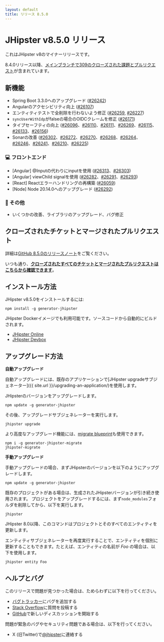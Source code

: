 ```yaml
---
layout: default
title: リリース 8.5.0
---
```


# JHipster v8.5.0 リリース

これはJHipster v8のマイナーリリースです。

8.4.0リリース以降、[メインブランチで309のクローズされた課題とプルリクエスト](https://github.com/jhipster/generator-jhipster/issues?q=is:closed+milestone:8.5.0)が含まれています。

## 新機能

- Spring Boot 3.3.0へのアップグレード ([#26242](https://github.com/jhipster/generator-jhipster/pull/26242))
- Angularのアクセシビリティ向上 ([#26107](https://github.com/jhipster/generator-jhipster/pull/26107))
- エンティティテストで全削除を行わないよう修正 ([#26259](https://github.com/jhipster/generator-jhipster/pull/26259), [#26227](https://github.com/jhipster/generator-jhipster/pull/26227))
- `syncUserWithIdp`がfalseの場合のOIDCクレームを修正 ([#26171](https://github.com/jhipster/generator-jhipster/pull/26171))
- タイプセーフティの向上 ([#26096](https://github.com/jhipster/generator-jhipster/pull/26096)、[#26110](https://github.com/jhipster/generator-jhipster/pull/26110)、[#26111](https://github.com/jhipster/generator-jhipster/pull/26111)、[#26269](https://github.com/jhipster/generator-jhipster/pull/26269)、[#26115](https://github.com/jhipster/generator-jhipster/pull/26115)、[#26133](https://github.com/jhipster/generator-jhipster/pull/26133)、[#26156](https://github.com/jhipster/generator-jhipster/pull/26156))
- Sonarの改善 ([#26302](https://github.com/jhipster/generator-jhipster/pull/26302)、[#26272](https://github.com/jhipster/generator-jhipster/pull/26272)、[#26270](https://github.com/jhipster/generator-jhipster/pull/26270)、[#26268](https://github.com/jhipster/generator-jhipster/pull/26268)、[#26264](https://github.com/jhipster/generator-jhipster/pull/26264)、[#26246](https://github.com/jhipster/generator-jhipster/pull/26246)、[#26241](https://github.com/jhipster/generator-jhipster/pull/26241)、[#26210](https://github.com/jhipster/generator-jhipster/pull/26210)、[#26225](https://github.com/jhipster/generator-jhipster/pull/26225))

### :computer: フロントエンド

- [Angular] @Inputの代わりにinputを使用 ([#26313](https://github.com/jhipster/generator-jhipster/pull/26313)、[#26303](https://github.com/jhipster/generator-jhipster/pull/26303))
- [Angular] viewChild signalを使用 ([#26282](https://github.com/jhipster/generator-jhipster/pull/26282)、[#26291](https://github.com/jhipster/generator-jhipster/pull/26291)、[#26293](https://github.com/jhipster/generator-jhipster/pull/26293))
- [React] Reactエラーハンドリングの再構築 ([#26059](https://github.com/jhipster/generator-jhipster/pull/26059))
- [Node] Node 20.14.0へのアップグレード ([#26292](https://github.com/jhipster/generator-jhipster/pull/26292))

### :scroll: その他

- いくつかの改善、ライブラリのアップグレード、バグ修正

## クローズされたチケットとマージされたプルリクエスト

詳細は[GitHub 8.5.0のリリースノート](https://github.com/jhipster/generator-jhipster/releases/tag/v8.5.0)をご覧ください。

いつも通り、**[クローズされたすべてのチケットとマージされたプルリクエストはこちらから確認できます](https://github.com/jhipster/generator-jhipster/issues?q=is:closed+milestone:8.5.0)**。

## インストール方法

JHipster v8.5.0をインストールするには:

    npm install -g generator-jhipster

JHipster Dockerイメージでも利用可能です。ソースコードから自動的にビルドされます。

- [JHipster Online](https://start.jhipster.tech)
- [JHipster Devbox](https://github.com/jhipster/jhipster-devbox)

## アップグレード方法

**自動アップグレード**

自動アップグレードには、既存のアプリケーションで[JHipster upgradeサブジェネーター]({{ site.url }}/upgrading-an-application/)を使用します。

JHipsterのバージョンをアップグレードします。

```
npm update -g generator-jhipster
```

その後、アップグレードサブジェネレーターを実行します。

```
jhipster upgrade
```

より高度なアップグレード機能には、[migrate blueprint](https://github.com/jhipster/generator-jhipster-migrate)も使用できます。

```
npm i -g generator-jhipster-migrate
jhipster-migrate
```

**手動アップグレード**

手動アップグレードの場合、まずJHipsterのバージョンを以下のようにアップグレードします。

```
npm update -g generator-jhipster
```

既存のプロジェクトがある場合は、生成されたJHipsterバージョンが引き続き使用されます。
プロジェクトをアップグレードするには、まず`node_modules`フォルダを削除してから、以下を実行します。

```
jhipster
```

JHipster 8.0以降、このコマンドはプロジェクトとそのすべてのエンティティを更新します。

エンティティサブジェネレーターを再度実行することで、エンティティを個別に更新することもできます。たとえば、エンティティの名前が _Foo_ の場合は、以下を使用します。

```
jhipster entity Foo
```

## ヘルプとバグ

このリリースで問題が見つかった場合は、ためらわずに以下を行ってください。

- [バグトラッカー](https://github.com/jhipster/generator-jhipster/issues?state=open)にバグを追加する
- [Stack Overflow](http://stackoverflow.com/tags/jhipster/info)に質問を投稿する
- [GitHub](https://github.com/jhipster/generator-jhipster/discussions)で新しいディスカッションを開始する

問題が緊急のバグやセキュリティ問題である場合は、以下を行ってください。

- X (旧Twitter)で[@jhipster](https://twitter.com/jhipster)に連絡する
